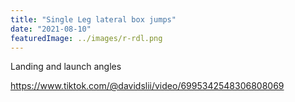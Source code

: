 ```yaml
---
title: "Single Leg lateral box jumps"
date: "2021-08-10"
featuredImage: ../images/r-rdl.png
---
```


Landing and launch angles

https://www.tiktok.com/@davidslii/video/6995342548306808069